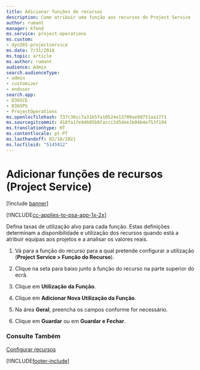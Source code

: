 ```yaml
---
title: Adicionar funções de recursos
description: Como atribuir uma função aos recursos do Project Service
author: rumant
manager: kfend
ms.service: project-operations
ms.custom:
- dyn365-projectservice
ms.date: 7/31/2018
ms.topic: article
ms.author: rumant
audience: Admin
search.audienceType:
- admin
- customizer
- enduser
search.app:
- D365CE
- D365PS
- ProjectOperations
ms.openlocfilehash: 737c36cc7a31b5fa10524e13709ae99751aa1771
ms.sourcegitcommit: 418fa1fe9d605b8faccc2d5dee1b04b4e753f194
ms.translationtype: HT
ms.contentlocale: pt-PT
ms.lasthandoff: 02/10/2021
ms.locfileid: "5145912"
---
```

# <a name="add-resource-roles-project-service"></a>Adicionar funções de recursos (Project Service)

[!include [banner](../includes/psa-now-project-operations.md)]

[!INCLUDE[cc-applies-to-psa-app-1x-2x](../includes/cc-applies-to-psa-app-1x-2x.md)]

Defina taxas de utilização alvo para cada função. Estas definições determinam a disponibilidade e utilização dos recursos quando está a atribuir equipas aos projetos e a analisar os valores reais.  
  
1.  Vá para a função do recurso para a qual pretende configurar a utilização (**Project Service > Função do Recurso**).  
  
2.  Clique na seta para baixo junto à função do recurso na parte superior do ecrã.  
  
3.  Clique em **Utilização da Função**.  
  
4.  Clique em **Adicionar Nova Utilização da Função**.  
  
5.  Na área **Geral**, preencha os campos conforme for necessário.  
  
6.  Clique em **Guardar** ou em **Guardar e Fechar**.  
  
### <a name="see-also"></a>Consulte Também  
 [Configurar recursos](../psa/set-up-resources.md)


[!INCLUDE[footer-include](../includes/footer-banner.md)]